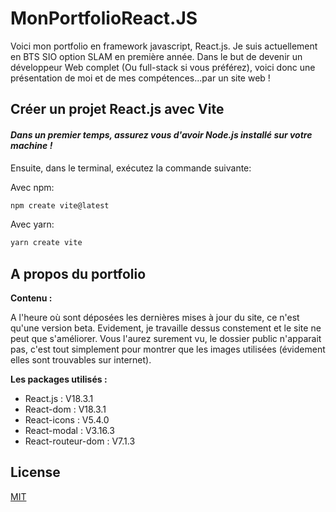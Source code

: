 # MonPortfolioReact.JS
Voici mon portfolio en framework javascript, React.js.
Je suis actuellement en BTS SIO option SLAM en première année.
Dans le but de devenir un développeur Web complet (Ou full-stack si vous préférez), voici donc une présentation de moi et de mes compétences...par un site web !

## Créer un projet React.js avec Vite

#### _Dans un premier temps, assurez vous d'avoir Node.js installé sur votre machine !_

Ensuite, dans le terminal, exécutez la commande suivante: 

Avec npm:
```bash
npm create vite@latest
```
Avec yarn: 
```bash
yarn create vite
```

## A propos du portfolio
**Contenu :**

A l'heure où sont déposées les dernières mises à jour du site, ce n'est qu'une version beta.
Evidement, je travaille dessus constement et le site ne peut que s'améliorer.
Vous l'aurez surement vu, le dossier public n'apparait pas, c'est tout simplement pour montrer que les images utilisées (évidement elles sont trouvables sur internet).

**Les packages utilisés :**

* React.js : V18.3.1
* React-dom : V18.3.1
* React-icons : V5.4.0
* React-modal : V3.16.3
* React-routeur-dom : V7.1.3

## License

[MIT](https://choosealicense.com/licenses/mit/)